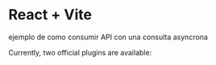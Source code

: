 # React + Vite

ejemplo de como consumir API con una consulta asyncrona

Currently, two official plugins are available:

